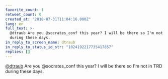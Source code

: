 ```yaml
---
favorite_count: 1
retweet_count: 0
created_at: "2018-07-31T11:04:16.000Z"
lang: en
full_text: >-
  @dtraub Are you @socrates_conf this year? I will be there so I'm not in TRD
  during these days.
in_reply_to_screen_name: dtraub
in_reply_to_status_id_str: "1024192217735417857"
replies: []
---
```


[@dtraub](https://twitter.com/dtraub) Are you @socrates_conf this year? I will
be there so I'm not in TRD during these days.
